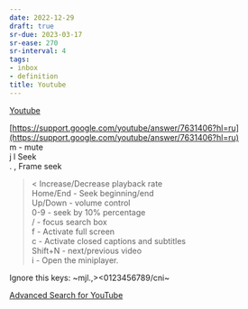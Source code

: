 ```yaml
---
date: 2022-12-29
draft: true
sr-due: 2023-03-17
sr-ease: 270
sr-interval: 4
tags:
- inbox
- definition
title: Youtube
---
```

   
[Youtube](https://www.youtube.com/feed/subscriptions)   
   
[https://support.google.com/youtube/answer/7631406?hl=ru](https://support.google.com/youtube/answer/7631406?hl=ru)   
m - mute   
j l Seek   
. , Frame seek   
> < Increase/Decrease playback rate   
Home/End - Seek beginning/end   
Up/Down - volume control   
0-9 - seek by 10% percentage   
/ - focus search box   
f - Activate full screen   
c - Activate closed captions and subtitles   
Shift+N - next/previous video   
i - Open the miniplayer.   
   
Ignore this keys: ~mjl.,><0123456789/cni~   
   
[Advanced Search for YouTube](https://playlists.at/youtube/search/)